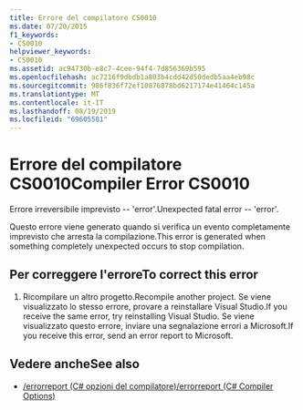 ```yaml
---
title: Errore del compilatore CS0010
ms.date: 07/20/2015
f1_keywords:
- CS0010
helpviewer_keywords:
- CS0010
ms.assetid: ac94730b-e8c7-4cee-94f4-7d856369b595
ms.openlocfilehash: ac7216f9dbdb1a803b4cdd42d50dedb5aa4eb98c
ms.sourcegitcommit: 986f836f72ef10876878bd6217174e41464c145a
ms.translationtype: MT
ms.contentlocale: it-IT
ms.lasthandoff: 08/19/2019
ms.locfileid: "69605581"
---
```

# <a name="compiler-error-cs0010"></a><span data-ttu-id="589d2-102">Errore del compilatore CS0010</span><span class="sxs-lookup"><span data-stu-id="589d2-102">Compiler Error CS0010</span></span>
<span data-ttu-id="589d2-103">Errore irreversibile imprevisto -- 'error'.</span><span class="sxs-lookup"><span data-stu-id="589d2-103">Unexpected fatal error -- 'error'.</span></span>  
  
 <span data-ttu-id="589d2-104">Questo errore viene generato quando si verifica un evento completamente imprevisto che arresta la compilazione.</span><span class="sxs-lookup"><span data-stu-id="589d2-104">This error is generated when something completely unexpected occurs to stop compilation.</span></span>  
  
## <a name="to-correct-this-error"></a><span data-ttu-id="589d2-105">Per correggere l'errore</span><span class="sxs-lookup"><span data-stu-id="589d2-105">To correct this error</span></span>  
  
1. <span data-ttu-id="589d2-106">Ricompilare un altro progetto.</span><span class="sxs-lookup"><span data-stu-id="589d2-106">Recompile another project.</span></span> <span data-ttu-id="589d2-107">Se viene visualizzato lo stesso errore, provare a reinstallare Visual Studio.</span><span class="sxs-lookup"><span data-stu-id="589d2-107">If you receive the same error, try reinstalling Visual Studio.</span></span> <span data-ttu-id="589d2-108">Se viene visualizzato questo errore, inviare una segnalazione errori a Microsoft.</span><span class="sxs-lookup"><span data-stu-id="589d2-108">If you receive this error, send an error report to Microsoft.</span></span>  
  
## <a name="see-also"></a><span data-ttu-id="589d2-109">Vedere anche</span><span class="sxs-lookup"><span data-stu-id="589d2-109">See also</span></span>

- [<span data-ttu-id="589d2-110">/errorreport (C# opzioni del compilatore)</span><span class="sxs-lookup"><span data-stu-id="589d2-110">/errorreport (C# Compiler Options)</span></span>](../language-reference/compiler-options/errorreport-compiler-option.md)
